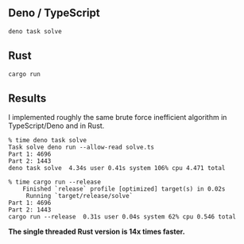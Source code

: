 ## Deno / TypeScript

```
deno task solve
```

## Rust

```
cargo run
```

## Results

I implemented roughly the same brute force inefficient algorithm in TypeScript/Deno and in Rust.

```
% time deno task solve  
Task solve deno run --allow-read solve.ts
Part 1: 4696
Part 2: 1443
deno task solve  4.34s user 0.41s system 106% cpu 4.471 total
```

```
% time cargo run --release
    Finished `release` profile [optimized] target(s) in 0.02s
     Running `target/release/solve`
Part 1: 4696
Part 2: 1443
cargo run --release  0.31s user 0.04s system 62% cpu 0.546 total
```

**The single threaded Rust version is 14x times faster.**